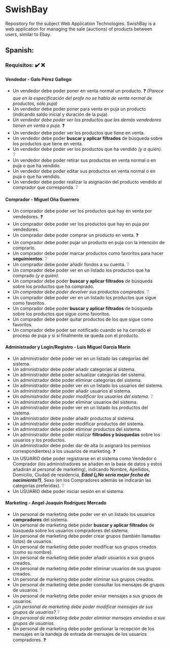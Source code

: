 # SwishBay
Repository for the subject Web Application Technologies. SwishBay is a web application for managing the sale (auctions) of products between users, similar to Ebay.

## Spanish:
### Requisitos: :heavy_check_mark:   :x: 
#### Vendedor - Galo Pérez Gallego 
- Un vendedor debe poder poner en venta normal un producto. ❓ _(Parece que en la especificación del profe no se habla de venta normal de productos, sólo puja)_
- Un vendedor debe poder poner para venta en puja un producto (indicando saldo inicial y duración de la puja).
- _Un vendedor debe poder ver los productos que los demás vendedores tienen en venta o puja._ ❓
- Un vendedor debe poder ver los productos que tiene en venta.
- Un vendedor debe poder **buscar y aplicar filtrados** de búsqueda sobre los productos que tiene en venta.
- Un vendedor debe poder ver los productos que ha vendido _(y a quién)_. ❔
- Un vendedor debe poder retirar sus productos en venta normal o en puja o que ha vendido.
- Un vendedor debe poder editar sus productos en venta normal o en puja o que ha vendido.
- Un vendedor debe poder realizar la asignación del producto vendido al comprador que corresponda. ❔

#### Comprador - Miguel Oña Guerrero
- Un comprador debe poder ver los productos que hay en venta por vendedores. ❓
- Un comprador debe poder ver los productos que hay en puja por vendedores.
- Un comprador debe poder comprar un producto en venta. ❓
- Un comprador debe poder pujar un producto en puja con la intención de comprarlo.
- Un comprador debe poder marcar productos como favoritos para hacer **seguimientos**. ❔
- Un comprador debe poder añadir fondos a su cuenta. ❔
- Un comprador debe poder ver en un listado los productos que ha comprado _(y a quién)_.
- Un comprador debe poder **buscar y aplicar filtrados** de búsqueda sobre los productos que ha comprado.
- _Un comprador debe poder devolver sus productos comprados_. ❔
- Un comprador debe poder ver en un listado los productos que sigue como favoritos.
- Un comprador debe poder **buscar y aplicar filtrados** de búsqueda sobre los productos que sigue como favoritos.
- Un comprador debe poder quitar productos de los que sigue como favoritos.
- Un comprador debe poder ser notificado cuando se ha cerrado el proceso de puja y si si finalmente se queda con el producto.

#### Administrador y Login/Registro - Luis Miguel García Marín
- Un administrador debe poder ver en un listado las categorías del sistema.
- Un administrador debe poder añadir categorías al sistema.
- Un administrador debe poder actualizar categorías del sistema.
- Un administrador debe poder eliminar categorías del sistema.
- Un administrador debe poder ver en un listado los usuarios del sistema.
- Un administrador debe poder añadir usuarios al sistema.
- _Un administrador debe poder modificar los usuarios del sistema_. ❔
- Un administrador debe poder eliminar usuarios del sistema.
- Un administrador debe poder ver en un listado los productos del sistema.
- Un administrador debe poder añadir productos al sistema.
- Un administrador debe poder modificar productos del sistema.
- Un administrador debe poder eliminar productos del sistema.
- Un administrador debe poder realizar **filtrados y búsquedas** sobre los usuarios y los productos. 
- Un administrador debe poder dar de alta (o asignará los permisos correspondientes) a los usuarios de marketing. ❓
- Un USUARIO debe poder registrarse en el sistema como Vendedor o Comprador (los administradores se añaden en la base de datos y estos añadirán al personal de marketing), indicando Nombre, Apellidos, Domicilio, Ciudad de residencia, **_Edad (¿No sería mejor fecha de nacimiento?)_**, Sexo (en los Compradores además se indicarán las categorías preferidas). ❔
- Un USUARIO debe poder iniciar sesión en el sistema.

#### Marketing - Angel Joaquín Rodríguez Mercado
- Un personal de marketing debe poder ver en un listado los usuarios **compradores** del sistema.
- Un personal de marketing debe poder **buscar y aplicar filtrados** de búsqueda sobre los usuarios compradores del sistema.
- Un personal de marketing debe poder crear grupos (también llamadas *listas*) de usuarios.
- Un personal de marketing debe poder modificar sus grupos creados (como su nombre).
- Un personal de marketing debe poder añadir usuarios a sus grupos creados.
- Un personal de marketing debe poder eliminar usuarios de sus grupos creados.
- Un personal de marketing debe poder eliminar sus grupos creados.
- Un personal de marketing debe poder consultar los mensajes de grupos de usuarios. ❔
- Un personal de marketing debe poder enviar mensajes a sus grupos de usuarios.
- _¿Un personal de marketing debe poder modificar mensajes de sus grupos de usuarios?_ ❔
- _Un personal de marketing debe poder eliminar mensajes enviados a sus grupos de usuarios_.
- Un personal de marketing debe poder gestionar la recepción de los mensajes en la bandeja de entrada de mensajes de los usuarios compradores. ❓
